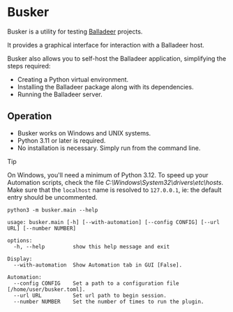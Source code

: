 Busker
======

Busker is a utility for testing [Balladeer](https://tundish.github.io/balladeer) projects.

It provides a graphical interface for interaction with a Balladeer host.

Busker also allows you to self-host the Balladeer application, simplifying the steps required:
+ Creating a Python virtual environment.
+ Installing the Balladeer package along with its dependencies.
+ Running the Balladeer server.

Operation
---------

* Busker works on Windows and UNIX systems.
* Python 3.11 or later is required.
* No installation is necessary. Simply run from the command line.

> [!TIP]
> On Windows, you'll need a minimum of Python 3.12.
> To speed up your Automation scripts, check the file _C:\\Windows\\System32\\drivers\\etc\\hosts_.
> Make sure that the `localhost` name is resolved to `127.0.0.1`, ie: the default entry should be uncommented.


```
python3 -m busker.main --help

usage: busker.main [-h] [--with-automation] [--config CONFIG] [--url URL] [--number NUMBER]

options:
  -h, --help         show this help message and exit

Display:
  --with-automation  Show Automation tab in GUI [False].

Automation:
  --config CONFIG    Set a path to a configuration file [/home/user/busker.toml].
  --url URL          Set url path to begin session.
  --number NUMBER    Set the number of times to run the plugin.

```
